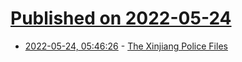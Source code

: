 # [Published on 2022-05-24](index.md)

* [2022-05-24, 05:46:26](https://news.ycombinator.com/item?id=31488436) - [The Xinjiang Police Files](https://www.xinjiangpolicefiles.org/)
